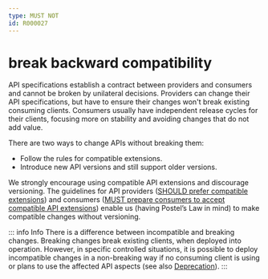 ```yaml
---
type: MUST NOT
id: R000027
---
```


# break backward compatibility

API specifications establish a contract between providers and consumers and cannot be broken by unilateral decisions.
Providers can change their API specifications, but have to ensure their changes won't break existing consuming clients.
Consumers usually have independent release cycles for their clients, focusing more on stability and avoiding changes that do not add value.

There are two ways to change APIs without breaking them:

- Follow the rules for compatible extensions.
- Introduce new API versions and still support older versions.

We strongly encourage using compatible API extensions and discourage versioning.
The guidelines for API providers ([SHOULD prefer compatible extensions](@guidelines/R000028)) and consumers ([MUST prepare consumers to accept compatible API extensions](@guidelines/R000029)) enable us (having Postel’s Law in mind) to make compatible changes without versioning.

::: info Info
There is a difference between incompatible and breaking changes. Breaking changes break existing clients, when deployed into operation.
However, in specific controlled situations, it is possible to deploy incompatible changes in a non-breaking way if no consuming client is using or plans to use the affected API aspects (see also [Deprecation](../030_Deprecation/index.md)).
:::
